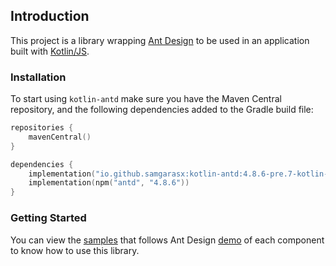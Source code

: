 ## Introduction

This project is a library wrapping [Ant Design](https://ant.design/docs/react/introduce) to be used in an application 
built with [Kotlin/JS](https://kotlinlang.org/docs/reference/js-overview.html).

### Installation

To start using `kotlin-antd` make sure you have the Maven Central repository, and the following dependencies added to 
the Gradle build file:

```kotlin
repositories {
    mavenCentral()
}

dependencies {
    implementation("io.github.samgarasx:kotlin-antd:4.8.6-pre.7-kotlin-1.4.30")
    implementation(npm("antd", "4.8.6"))
}
```

### Getting Started

You can view the [samples](https://github.com/samgarasx/kotlin-js-wrappers/tree/master/kotlin-antd/antd-samples) that follows 
Ant Design [demo](https://github.com/ant-design/ant-design/tree/master/components) of each component to know 
how to use this library.
